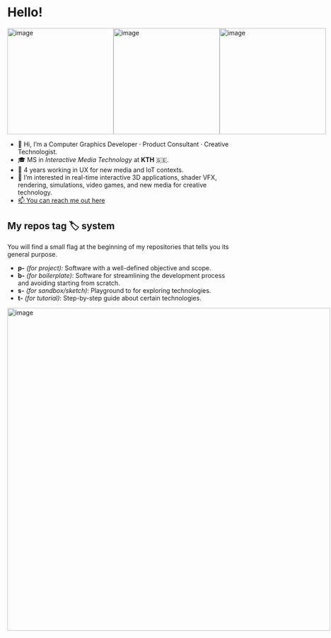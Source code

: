 # Hello!

<div style="display: flex; justify-content: space-between;">
  <a href="https://github.com/DavidGiraldoCode/s-Evaluating_VR_teleportation_under_stressful_gameplay/tree/main" target="_blank">
    <img width="240" alt="image" src="https://github.com/DavidGiraldoCode/s-Evaluating_VR_teleportation_under_stressful_gameplay/blob/main/Assets/Art/Images/cheating_control.gif">
  </a>
  <!--img width="240" alt="image" src="https://github.com/user-attachments/assets/9be7b28e-305d-4635-9b7a-c907d874c8a1"-->
  <a href="https://github.com/DavidGiraldoCode/t-spatial_partitioning/tree/main" target="_blank">
    <img width="240" alt="image" src="https://github.com/user-attachments/assets/705e01f5-3e69-40c7-8447-c6f9cd0f741b">
  </a>
  <a href="https://github.com/DavidGiraldoCode/p-authoring_boids_RBF_interpolation" target="_blank">
    <img width="240" alt="image" src="https://github.com/user-attachments/assets/62b64793-0b49-4153-9692-6d2931421c09">
  </a>
</div>

- 👋 Hi, I’m a Computer Graphics Developer · Product Consultant · Creative Technologist.
- 🎓 MS in *Interactive Media Technology* at **KTH** 🇸🇪.
- 💼 4 years working in UX for new media and IoT contexts.
- 👀 I’m interested in real-time interactive 3D applications, shader VFX, rendering, simulations, video games, and new media for creative technology.
- [📫 You can reach me out here](https://how-to-find-me.netlify.app)

## My repos tag 🏷️ system
You will find a small flag at the beginning of my repositories that tells you its general purpose.
- **p-** *(for project):* Software with a well-defined objective and scope.
- **b-** *(for boilerplate)*: Software for streamlining the development process and avoiding starting from scratch.
- **s-** *(for sandbox/sketch)*: Playground to for exploring technologies.
- **t-** *(for tutorial)*: Step-by-step guide about certain technologies.

<div style="display: flex; justify-content: space-between;">
  <a href="https://github.com/AdvancedGraphicWizards/p-plane_panic" target="_blank">
    <img width="730" alt="image" src="https://github.com/DavidGiraldoCode/s-Shader_graphics_and_VFX_with_HLSL_Unity/blob/main/Assets/Images/half_lambert_especular_no_toon.png">
  </a>
</div>
  
<!---
DavidGiraldoCode/DavidGiraldoCode is a ✨ special ✨ repository because its `README.md` (this file) appears on your GitHub profile.
You can click the Preview link to take a look at your changes.
--->
